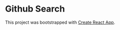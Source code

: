 # Github Search

This project was bootstrapped with [Create React App](https://github.com/facebook/create-react-app).
